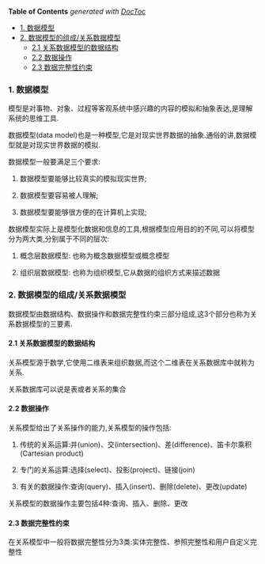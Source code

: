 <!-- START doctoc generated TOC please keep comment here to allow auto update -->
<!-- DON'T EDIT THIS SECTION, INSTEAD RE-RUN doctoc TO UPDATE -->
**Table of Contents**  *generated with [DocToc](https://github.com/thlorenz/doctoc)*

- [1. 数据模型](#1-%E6%95%B0%E6%8D%AE%E6%A8%A1%E5%9E%8B)
- [2. 数据模型的组成/关系数据模型](#2-%E6%95%B0%E6%8D%AE%E6%A8%A1%E5%9E%8B%E7%9A%84%E7%BB%84%E6%88%90%E5%85%B3%E7%B3%BB%E6%95%B0%E6%8D%AE%E6%A8%A1%E5%9E%8B)
  - [2.1 关系数据模型的数据结构](#21-%E5%85%B3%E7%B3%BB%E6%95%B0%E6%8D%AE%E6%A8%A1%E5%9E%8B%E7%9A%84%E6%95%B0%E6%8D%AE%E7%BB%93%E6%9E%84)
  - [2.2 数据操作](#22-%E6%95%B0%E6%8D%AE%E6%93%8D%E4%BD%9C)
  - [2.3 数据完整性约束](#23-%E6%95%B0%E6%8D%AE%E5%AE%8C%E6%95%B4%E6%80%A7%E7%BA%A6%E6%9D%9F)

<!-- END doctoc generated TOC please keep comment here to allow auto update -->

### 1. 数据模型

模型是对事物、对象、过程等客观系统中感兴趣的内容的模拟和抽象表达,是理解系统的思维工具.

数据模型(data model)也是一种模型,它是对现实世界数据的抽象.通俗的讲,数据模型就是对现实世界数据的模拟.

数据模型一般要满足三个要求:

1. 数据模型要能够比较真实的模拟现实世界;

2. 数据模型要容易被人理解;

3. 数据模型要能够很方便的在计算机上实现;

数据模型实际上是模型化数据和信息的工具,根据模型应用目的的不同,可以将模型分为两大类,分别属于不同的层次:

1. 概念层数据模型: 也称为概念数据模型或概念模型

2. 组织层数据模型: 也称为组织模型,它从数据的组织方式来描述数据

### 2. 数据模型的组成/关系数据模型

数据模型由数据结构、数据操作和数据完整性约束三部分组成,这3个部分也称为关系数据模型的三要素.

#### 2.1 关系数据模型的数据结构

关系模型源于数学,它使用二维表来组织数据,而这个二维表在关系数据库中就称为关系.

关系数据库可以说是表或者关系的集合

#### 2.2 数据操作

关系模型给出了关系操作的能力,关系模型的操作包括:

1. 传统的关系运算:并(union)、交(intersection)、差(difference)、笛卡尔乘积(Cartesian product)

2. 专门的关系运算:选择(select)、投影(project)、链接(join)

3. 有关的数据操作:查询(query)、插入(insert)、删除(delete)、更改(update)

关系模型的数据操作主要包括4种:查询、插入、删除、更改

#### 2.3 数据完整性约束

在关系模型中一般将数据完整性分为3类:实体完整性、参照完整性和用户自定义完整性